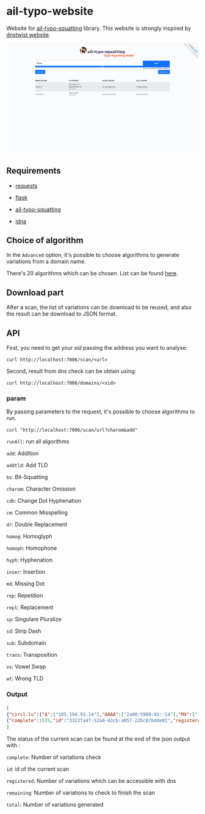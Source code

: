 # ail-typo-website
Website for [ail-typo-squatting](https://github.com/ail-project/ail-typo-squatting) library. This website is strongly inspired by [dnstwist website](https://dnstwist.it).



![ail-typo-website](https://github.com/ail-project/ail-typo-website/blob/main/doc/ail-typo-website.png?raw=true)



## Requirements

- [requests](https://github.com/psf/requests)

- [flask](https://flask.palletsprojects.com/en/2.1.x/)

- [ail-typo-squatting](https://github.com/ail-project/ail-typo-squatting)

- [idna](https://github.com/kjd/idna)



## Choice of algorithm

In the `Advanced` option, it's possible to choose algorithms to generate variations from a domain name.

There's 20 algorithms which can be chosen. List can be found [here](https://github.com/ail-project/ail-typo-squatting#list-of-algorithms-used).

## Download part

After a scan, the list of variations can be download to be reused, and also the result can be download to JSON format. 



## API

First, you need to get your *sid* passing the address you want to analyse:

~~~
curl http://localhost:7006/scan/<url>
~~~

Second, result from dns check can be obtain using:

~~~
curl http://localhost:7006/domains/<sid>
~~~



### param

By passing parameters to the request, it's possible to choose algorithms to run.

~~~
curl "http://localhost:7006/scan/url?charom&add"
~~~

`runAll`: run all algorithms

`add`: Addition

`addtld`: Add TLD

`bs`: Bit-Squatting

`charom`: Character Omission

`cdh`: Change Dot Hyphenation

`cm`: Common Misspelling

`dr`: Double Replacement

`homog`: Homoglyph

`homoph`: Homophone

`hyph`: Hyphenation

`inser`: Insertion

`md`: Missing Dot

`rep`: Repetition

`repl`: Replacement

`sp`: Singulare Pluralize

`sd`: Strip Dash

`sub`: Subdomain

`trans`: Transposition

`vs`: Vowel Swap

`wt`: Wrong TLD



### Output

~~~json
[
{"circl.lu":{"A":["185.194.93.14"],"AAAA":["2a00:5980:93::14"],"MX":["10 cppy.circl.lu."],"NS":["ns3.eurodns.com.",...],"NotExist":false,"geoip":"Luxembourg"}}, ...
{"complete":1535,"id":"3322fa4f-52a0-43cb-a057-22bc07bdde01","registered":2,"remaining":4372,"total":5907} 
]
~~~

The status of the current scan can be found at the end of the json output with : 

`complete`: Number of variations check

`id`: id of the current scan

`registered`: Number of variations which can be accessible with dns

`remaining`: Number of variations  to check to finish the scan

`total`: Number of variations generated

